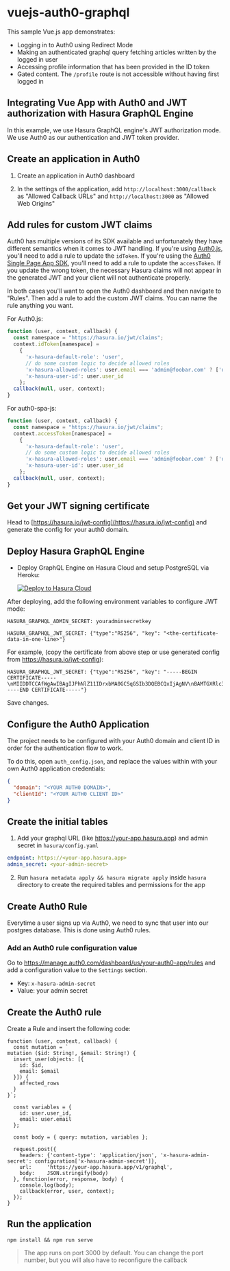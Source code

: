 # vuejs-auth0-graphql

This sample Vue.js app demonstrates:

- Logging in to Auth0 using Redirect Mode
- Making an authenticated graphql query fetching articles written by the logged in user
- Accessing profile information that has been provided in the ID token
- Gated content. The `/profile` route is not accessible without having first logged in

## Integrating Vue App with Auth0 and JWT authorization with Hasura GraphQL Engine

In this example, we use Hasura GraphQL engine's JWT authorization mode. We use
Auth0 as our authentication and JWT token provider.

## Create an application in Auth0

1. Create an application in Auth0 dashboard

2. In the settings of the application, add `http://localhost:3000/callback` as
   "Allowed Callback URLs" and `http://localhost:3000` as "Allowed Web Origins"

## Add rules for custom JWT claims

Auth0 has multiple versions of its SDK available and unfortunately they have different semantics
when it comes to JWT handling. If you're using [Auth0.js](https://auth0.com/docs/libraries/auth0js),
you'll need to add a rule to update the `idToken`. If you're using the [Auth0 Single Page App SDK](https://auth0.com/docs/libraries/auth0-spa-js),
you'll need to add a rule to update the `accessToken`. If you update the wrong token, the necessary
Hasura claims will not appear in the generated JWT and your client will not authenticate properly.

In both cases you'll want to open the Auth0 dashboard and then navigate to "Rules". Then add a rule
to add the custom JWT claims. You can name the rule anything you want.

For Auth0.js:

```javascript
function (user, context, callback) {
  const namespace = "https://hasura.io/jwt/claims";
  context.idToken[namespace] = 
    { 
      'x-hasura-default-role': 'user',
      // do some custom logic to decide allowed roles
      'x-hasura-allowed-roles': user.email === 'admin@foobar.com' ? ['user', 'admin'] : ['user'],
      'x-hasura-user-id': user.user_id
    };
  callback(null, user, context);
}
```

For auth0-spa-js:

```javascript
function (user, context, callback) {
  const namespace = "https://hasura.io/jwt/claims";
  context.accessToken[namespace] =
    {
      'x-hasura-default-role': 'user',
      // do some custom logic to decide allowed roles
      'x-hasura-allowed-roles': user.email === 'admin@foobar.com' ? ['user', 'admin'] : ['user'],
      'x-hasura-user-id': user.user_id
    };
  callback(null, user, context);
}
```

## Get your JWT signing certificate

Head to [https://hasura.io/jwt-config](https://hasura.io/jwt-config) and generate the config for your auth0 domain.

## Deploy Hasura GraphQL Engine

- Deploy GraphQL Engine on Hasura Cloud and setup PostgreSQL via Heroku:
  
  [![Deploy to Hasura Cloud](https://graphql-engine-cdn.hasura.io/img/deploy_to_hasura.png)](https://cloud.hasura.io/)

After deploying, add the following environment variables to configure JWT mode:

```
HASURA_GRAPHQL_ADMIN_SECRET: youradminsecretkey
```

```
HASURA_GRAPHQL_JWT_SECRET: {"type":"RS256", "key": "<the-certificate-data-in-one-line>"}
```

For example, (copy the certificate from above step or use generated config from https://hasura.io/jwt-config):

```
HASURA_GRAPHQL_JWT_SECRET: {"type":"RS256", "key": "-----BEGIN CERTIFICATE-----\nMIIDDTCCAfWgAwIBAgIJPhNlZ11IDrxbMA0GCSqGSIb3DQEBCQxIjAgNV\nBAMTGXRlc3QtaGdlLWp3dC5ldS5hdXRoMC5jb20wHhcNMTgwNzMwMTM1MjM1WhcN\nMzIwNDA3MTM1MjM1WjAkMSIwIAYDVQQDExl0ZXN0LWhnZS1qd3QuZXUuYXV0aDAu\nY29tMIIBIjANBgkqhkiG9w0BAQEFAAOCAQ8AMIIBCgKCAQEA13CivdSkNzRnOnR5iReDb+AgbL7BWjRiw3tRwjxRp5PYzvAGuj94y+R6LRh3QybYtsMFbSg5J7fNq6\nLd6yMpRMrUu8CBOnYY45D6b/2jlf+Vp8vEQuKvPMOOw8Ev6x7X3blcuXCELSwyL3\nAGHq9OpP2RV6V6CIE863IzzuYH5HDLzU35oMZqozgJVRJM0+6besH6TnSTNiA7xi\nBAqFaiQRNQRVi1CAUa0bLkN1XRp4AFy7d63VldO9sM+8QnCNHySdDr1XevVuq6DK\nLQyGexFFy4niALgHV0Q7QA+xP1c2G6rJomZmn4jl1avnlBpU87E58JMrRHOCj+5m\nXj22AQABo0IwQDAPBgNVHRMBAf8EBTADAQH/MB0GA1UdDgQWBBT6FvNkuUgu\YQ/i4lo5aOgwazAOBgNVHQ8BAf8EBAMCAoQwDQYJKoZIhvcNAQELBQADggEB\nADCLj+/L22pEKyqaIUlhHUJh7DAiDSLafy0fw56UCntzPhqiZVVRlhxeAKidkCLVIEbRLuxUoXiQSezPqMp//9xHegMp0f2VauVCFbg7EpUanYwvqFqjy9LWgH+SBz\n4uroLSYZ5g1EPsHtlArLRChA90caTX4e7Z7Xlu8vG2kHRJB5nC7ycdbMUvEWBMeI\ntn/pcb4mZ3/vlgj4UTEnCURe2UPmSJpxmPwXqBctvwdKHRMgFXhZxojWCi0z4ftf\nf8t8UJSIcbEblnkYe7wzRYy8tOXoMMHqGSisCdkWp/866029rJsKbwd8rVIyKNC5\nfrGYawv+0cxO6/Sir0meA=\n-----END CERTIFICATE-----"}
```

Save changes.

## Configure the Auth0 Application

The project needs to be configured with your Auth0 domain and client ID in order for the authentication flow to work.

To do this, open `auth_config.json`, and replace the values within with your own Auth0 application credentials:

```json
{
  "domain": "<YOUR AUTH0 DOMAIN>",
  "clientId": "<YOUR AUTH0 CLIENT ID>"
}
```

## Create the initial tables
1. Add your graphql URL (like https://your-app.hasura.app) and admin secret in `hasura/config.yaml`

```yaml
endpoint: https://<your-app.hasura.app>
admin_secret: <your-admin-secret>
```

2. Run `hasura metadata apply && hasura migrate apply` inside `hasura` directory to create the required tables and permissions for the app

## Create Auth0 Rule

Everytime a user signs up via Auth0, we need to sync that user into our postgres database. This is done using Auth0 rules.

### Add an Auth0 rule configuration value
Go to https://manage.auth0.com/dashboard/us/your-auth0-app/rules and add a configuration value to the `Settings` section.

* Key: `x-hasura-admin-secret`
* Value: your admin secret

## Create the Auth0 rule
Create a Rule and insert the following code:

```
function (user, context, callback) {
  const mutation = `
mutation ($id: String!, $email: String!) {
  insert_user(objects: [{
    id: $id,
    email: $email
  }]) {
    affected_rows
  }
}`;

  const variables = {
    id: user.user_id,
    email: user.email
  };
  
  const body = { query: mutation, variables };

  request.post({
    headers: {'content-type': 'application/json', 'x-hasura-admin-secret': configuration['x-hasura-admin-secret']},
    url:     'https://your-app.hasura.app/v1/graphql',
    body:    JSON.stringify(body)
  }, function(error, response, body) {
    console.log(body);
    callback(error, user, context);
  });
}
```

## Run the application

`npm install && npm run serve`

  > The app runs on port 3000 by default. You can change the port number, but you will also have to reconfigure the callback

